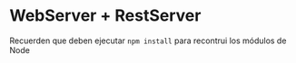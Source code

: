 # WebServer + RestServer

Recuerden que deben ejecutar ``` npm install ``` para recontrui los módulos de Node